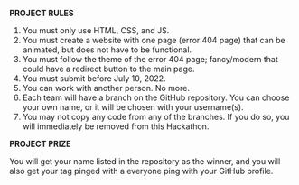 **PROJECT RULES**

1. You must only use HTML, CSS, and JS.
2. You must create a website with one page (error 404 page) that can be animated, but does not have to be functional.
3. You must follow the theme of the error 404 page; fancy/modern that could have a redirect button to the main page.
4. You must submit before July 10, 2022.
5. You can work with another person. No more.
6. Each team will have a branch on the GitHub repository. You can choose your own name, or it will be chosen with your username(s).
7. You may not copy any code from any of the branches. If you do so, you will immediately be removed from this Hackathon.

**PROJECT PRIZE**

You will get your name listed in the repository as the winner, and you will also get your tag pinged with a everyone ping with your GitHub profile.
